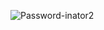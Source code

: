 ![Password-inator2](https://github.com/yoyoking94/Password-inator-2/assets/56436435/c3d3ef0c-6d30-4993-af56-1fc2ce96469c)
